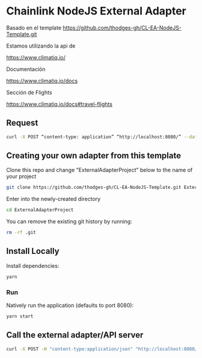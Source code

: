 # Chainlink NodeJS External Adapter 

Basado en el template https://github.com/thodges-gh/CL-EA-NodeJS-Template.git

Estamos utilizando la api de 

https://www.climatiq.io/

Documentación

https://www.climatiq.io/docs

Sección de Flights

https://www.climatiq.io/docs#travel-flights

## Request

```bash
curl -X POST “content-type: application” “http://localhost:8080/” --data ‘{“id”: 1, "from": "ONT", "to": "SCL","passengers": 300,"class": "unknown" } }’
```

## Creating your own adapter from this template

Clone this repo and change "ExternalAdapterProject" below to the name of your project

```bash
git clone https://github.com/thodges-gh/CL-EA-NodeJS-Template.git ExternalAdapterProject
```

Enter into the newly-created directory

```bash
cd ExternalAdapterProject
```

You can remove the existing git history by running:

```bash
rm -rf .git
```

## Install Locally

Install dependencies:

```bash
yarn
```

### Run

Natively run the application (defaults to port 8080):

```bash
yarn start
```

## Call the external adapter/API server

```bash
curl -X POST -H "content-type:application/json" "http://localhost:8080/" --data '{"id": 1, "data": {"from": "ONT", "to": "SCL","passengers": 300,"classFlight": "unknown" } }'
```